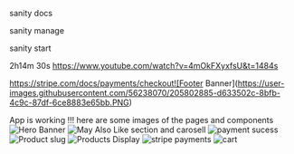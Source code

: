 sanity docs 

sanity manage

sanity start

2h14m 30s
https://www.youtube.com/watch?v=4mOkFXyxfsU&t=1484s

https://stripe.com/docs/payments/checkout![Footer Banner](https://user-images.githubusercontent.com/56238070/205802885-d633502c-8bfb-4c9c-87df-6ce8883e65bb.PNG)

App is working !!! here are some images of the pages and components 
![Hero Banner](https://user-images.githubusercontent.com/56238070/205802897-b18fa5c9-4947-4314-a21b-6723c556b7ff.PNG)
![May Also Like section and carosell](https://user-images.githubusercontent.com/56238070/205802903-dd6a6ec7-3e90-4365-bbcc-a395c69afeff.PNG)
![payment sucess](https://user-images.githubusercontent.com/56238070/205802908-2e09699a-fc4a-4a22-8951-2bcc05bf8022.PNG)
![Product  slug](https://user-images.githubusercontent.com/56238070/205802913-63e8b3e6-7566-4d29-972b-014dcb6774f1.PNG)
![Products Display](https://user-images.githubusercontent.com/56238070/205802918-2d9d1f7a-9718-4baf-938a-ea0c37eafead.PNG)
![stripe payments](https://user-images.githubusercontent.com/56238070/205802921-009b5a29-d574-44b9-b160-d6ab6f8515a7.PNG)
![cart](https://user-images.githubusercontent.com/56238070/205802925-68473b1f-f62a-4580-887f-46e6d0354ecd.PNG)
